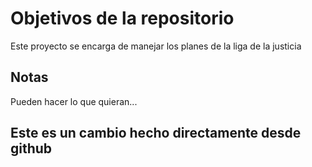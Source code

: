 # Objetivos de la repositorio

Este proyecto se encarga de manejar los planes de la liga de la justicia


## Notas
Pueden hacer lo que quieran...

## Este es un cambio hecho directamente desde github
